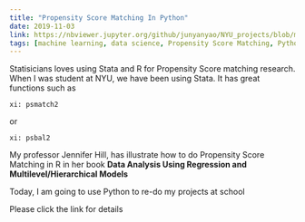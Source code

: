```yaml
---
title: "Propensity Score Matching In Python"
date: 2019-11-03
link: https://nbviewer.jupyter.org/github/junyanyao/NYU_projects/blob/master/Assignment_4_python.ipynb
tags: [machine learning, data science, Propensity Score Matching, Python]
---
```


Statisicians loves using Stata and R for Propensity Score matching research. When I was student at NYU, we have been using Stata. It has great functions such as 
```{stata}
xi: psmatch2 
```
or 
```{stata}
xi: psbal2
```
My professor Jennifer Hill, has illustrate how to do Propensity Score Matching in R in her book **Data Analysis Using Regression and Multilevel/Hierarchical Models** 

Today, I am going to use Python to re-do my projects at school

Please click the link for details